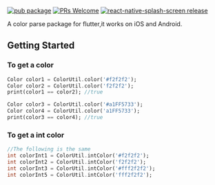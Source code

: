 
[![pub package](https://img.shields.io/pub/v/flutter_color_plugin.svg)](https://pub.dartlang.org/packages/flutter_color_plugin)
[ ![PRs Welcome](https://img.shields.io/badge/PRs-Welcome-brightgreen.svg)](https://github.com/crazycodeboyflutter_color_plugin/pulls)
[ ![react-native-splash-screen release](https://img.shields.io/github/release/crazycodeboy/rflutter_color_plugin.svg?maxAge=2592000?style=flat-square)](https://github.com/crazycodeboy/flutter_color_plugin/releases)

A color parse package for flutter,it works on iOS and Android.

## Getting Started

### To get a color


```dart
Color color1 = ColorUtil.color('#f2f2f2');
Color color2 = ColorUtil.color('f2f2f2');
print(color1 == color2); //true

Color color3 = ColorUtil.color('#a1FF5733');
Color color4 = ColorUtil.color('a1FF5733');
print(color3 == color4); //true
```

### To get a int color

```dart
//The following is the same
int colorInt1 = ColorUtil.intColor('#f2f2f2');
int colorInt2 = ColorUtil.intColor('f2f2f2');
int colorInt3 = ColorUtil.intColor('#fff2f2f2');
int colorInt5 = ColorUtil.intColor('fff2f2f2');
```
